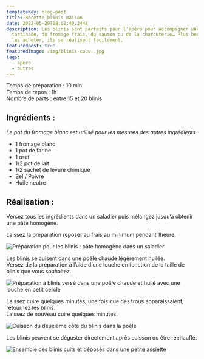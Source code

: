 ```yaml
---
templateKey: blog-post
title: Recette blinis maison
date: 2022-05-29T08:02:40.244Z
description: Les blinis sont parfaits pour l’apéro pour accompagner une
  tartinade, du fromage frais, du saumon ou de la charcuterie… Plus besoin de
  les acheter, ils se réalisent facilement.
featuredpost: true
featuredimage: /img/blinis-couv-.jpg
tags:
  - apero
  - autres
---
```

Temps de préparation : 10 min\
Temps de repos : 1h\
Nombre de parts : entre 15 et 20 blinis

## Ingrédients :

*Le pot du fromage blanc est utilisé pour les mesures des autres ingrédients.*

* 1 fromage blanc
* 1 pot de farine
* 1 œuf
* 1/2 pot de lait
* 1/2 sachet de levure chimique
* Sel / Poivre
* Huile neutre

## Réalisation :

Versez tous les ingrédients dans un saladier puis mélangez jusqu’à obtenir une pâte homogène.

Laissez la préparation reposer au frais au minimum pendant 1heure.

![Préparation pour les blinis : pâte homogène dans un saladier](/img/pate-a-blinis.jpg "Pâte à blinis")

Les blinis se cuisent dans une poêle chaude légèrement huilée.\
Versez de la préparation à l’aide d’une louche en fonction de la taille de blinis que vous souhaitez.

![Préparation à blinis versé dans une poêle chaude et huilé avec une louche en petit cercle](/img/cuisson-blinis-1.jpg "Cuisson des blinis ")

Laissez cuire quelques minutes, une fois que des trous apparaissaient, retournez les blinis.\
Laissez de nouveau cuire quelques minutes.

![Cuisson du deuxième côté du blinis dans la poêle ](/img/cuisson-blinis-2.jpg "Fin cuisson blinis")

Les blinis peuvent se déguster directement après cuisson ou être réchauffé.

![Ensemble des blinis cuits et déposés dans une petite assiette ](/img/blinis-cuit-.jpg "Blinis cuit ")